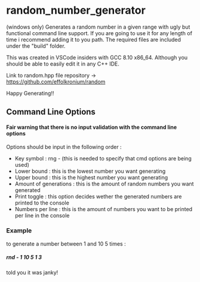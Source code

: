 # random_number_generator
(windows only) Generates a random number in a given range with ugly but functional command line support. If you are going to use it for any length of time i recommend adding it to you path. The required files are included under the "build" folder.

This was created in VSCode insiders with GCC 8.10 x86_64. Although you should be able to easily edit it in any C++ IDE.

Link to random.hpp file repository ->
https://github.com/effolkronium/random

Happy Generating!!

## Command Line Options
#### Fair warning that there is no input validation with the command line options
Options should be input in the following order :

- Key symbol : rng - (this is needed to specify that cmd options are being used)
- Lower bound : this is the lowest number you want generating
- Upper bound : this is the highest number you want generating
- Amount of generations : this is the amount of random numbers you want generated
- Print toggle : this option decides wether the generated numbers are printed to the console
- Numbers per line : this is the amount of numbers you want to be printed per line in the console

### Example
to generate a number between 1 and 10 5 times :
##### rnd - 1 10 5 1 3
told you it was janky!
